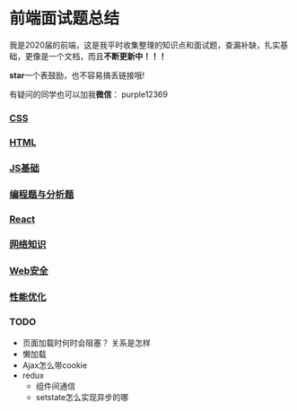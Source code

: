 # 前端面试题总结

我是2020届的前端，这是我平时收集整理的知识点和面试题，查漏补缺，扎实基础，更像是一个文档，而且**不断更新中！！！**

**star**一个表鼓励，也不容易搞丢链接哦!

有疑问的同学也可以加我**微信**： purple12369


### [CSS](CSS/README.md)

### [HTML](HTML/README.md)

### [JS基础](JS基础/README.md)

### [编程题与分析题](编程题与分析题/README.md)

### [React](React/README.md)

### [网络知识](网络/README.md)

### [Web安全](Web安全/README.md)

### [性能优化](性能优化/README.md)

### TODO
 - 页面加载时何时会阻塞？ 关系是怎样
 - 懒加载
 - Ajax怎么带cookie
 - redux
   - 组件间通信
   - setstate怎么实现异步的哪